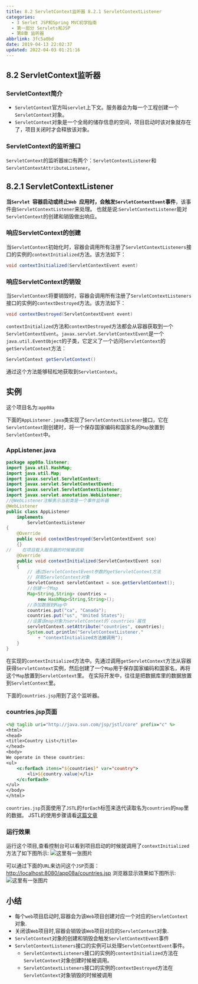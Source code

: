 ```yaml
---
title: 8.2 ServletContext监听器 8.2.1 ServletContextListener
categories: 
  - 3 Serlet JSP和Spring MVC初学指南
  - 第一部分 Servlets和JSP
  - 第8章 监听器
abbrlink: 3fc5a0bd
date: 2019-04-13 22:02:37
updated: 2022-04-03 01:21:16
---
```

## 8.2 ServletContext监听器 ##
### ServletContext简介 ###
- `ServletContext`官方叫`servlet`上下文。服务器会为每一个工程创建一个`ServletContext`对象。
- `ServletContext`对象是一个全局的储存信息的空间，项目启动时该对象就存在了，项目关闭时才会释放该对象。

### ServletContext的监听接口 ###
`ServletContext`的监听器`接口`有两个：`ServletContextListener`和`ServletContextAttributeListener`。
## 8.2.1 ServletContextListener ##
**当`Servlet `容器启动或终止`Web `应用时，会触发`ServletContextEvent`事件**，该事件由`ServletContextListener`来处理。
也就是说:`ServletContextListener`能对`ServletContext`的创建和销毁做出响应。
### 响应ServletContext的创建 ###
当`ServletContext`初始化时，容器会调用所有注册了`ServletContextListeners`接口的实例的`contextInitialized`方法。该方法如下：
```java
void contextInitialized(ServletContextEvent event)
```
### 响应ServletContext的销毁 ###
当`ServletContext`将要销毁时，容器会调用所有注册了`ServletContextListeners`接口的实例的`contextDestroyed`方法。该方法如下：
```java
void contextDestroyed(ServletContextEvent event)
```
`contextInitialized`方法和`contextDestroyed`方法都会从容器获取到一个`ServletContextEvent`。`javax.servlet.ServletContextEvent`是一个`java.util.EventObject`的子类，它定义了一个访问`ServletContext`的`getServletContext`方法：
```java
ServletContext getServletContext()
```
通过这个方法能够轻松地获取到`ServletContext`。
## 实例 ##
这个项目名为:`app08a`

下面的`AppListener.java`类实现了`ServletContextListener`接口，它在`ServletContext`刚创建时，将一个保存国家编码和国家名的`Map`放置到`ServletContext`中。
### AppListener.java ###
```java
package app08a.listener;
import java.util.HashMap;
import java.util.Map;
import javax.servlet.ServletContext;
import javax.servlet.ServletContextEvent;
import javax.servlet.ServletContextListener;
import javax.servlet.annotation.WebListener;
//@WebListener注解表示当前类是一个事件监听器
@WebListener
public class AppListener
    implements
        ServletContextListener
{
    @Override
    public void contextDestroyed(ServletContextEvent sce)
    {}
//    在项目载入服务器的时候被调用
    @Override
    public void contextInitialized(ServletContextEvent sce)
    {
        // 通过ServletContextEvent参数的getServletContext方法
        // 获取ServletContext对象
        ServletContext servletContext = sce.getServletContext();
        //创建一个Map
        Map<String,String> countries = 
            new HashMap<String,String>();
        //添加数据到Map中
        countries.put("ca", "Canada");
        countries.put("us", "United States");
        //设置该map对象为servletContext的`countries`属性
        servletContext.setAttribute("countries", countries);
        System.out.println("ServletContextListener."
            + "contextInitialized方法被调用");
    }
}
```
在实现的`contextInitialized`方法中。先通过调用`getServletContext`方法从容器获得`ServletContext`实例，然后创建了一个`Map`用于保存国家编码和国家名，再将这个`Map`放置到`ServletContext`里。
在实际开发中，往往是把数据库里的数据放置到`ServletContext`里。

下面的`countries.jsp`用到了这个监听器。
### countries.jsp页面 ###
```jsp
<%@ taglib uri="http://java.sun.com/jsp/jstl/core" prefix="c" %>
<html>
<head>
<title>Country List</title>
</head>
<body>
We operate in these countries:
<ul>
    <c:forEach items="${countries}" var="country">
        <li>${country.value}</li>
    </c:forEach>
</ul>
</body>
</html>
```
`countries.jsp`页面使用了`JSTL`的`forEach`标签来迭代读取名为`countries`的`map`里的数据。
JSTL的使用步骤请看[这篇文章](/blog/2a6b3df3/)
### 运行效果 ###
运行这个项目,查看控制台可以看到项目启动的时候就调用了`contextInitialized`方法了如下图所示:
![这里有一张图片](https://image-1257720033.cos.ap-shanghai.myqcloud.com/blog/readbooknote/ServlerJSPAndSpring%20MVCChuXueZhiNan/Chapter8/1.png)

可以通过下面的`URL`来访问这个`JSP`页面：
[http://localhost:8080/app08a/countries.jsp](http://localhost:8080/app08a/countries.jsp)
浏览器显示效果如下图所示:
![这里有一张图片](https://image-1257720033.cos.ap-shanghai.myqcloud.com/blog/readbooknote/ServlerJSPAndSpring%20MVCChuXueZhiNan/Chapter8/3.png)
## 小结 ##
- 每个`web`项目启动时,容器会为该`Web`项目创建对应一个对应的`ServletContext`对象.
- 关闭该`Web`项目时,容器会销毁该`Web`项目对应的`ServletContext`对象.
- `ServletContext`对象的创建和销毁会触发`ServletContextEvent`事件
- `ServletContextListeners`接口的实例可以处理`ServletContextEvent`事件。
    - `ServletContextListeners`接口的实例的`contextInitialized`方法在`ServletContext`对象创建时候被调用。
    - `ServletContextListeners`接口的实例的`contextDestroyed`方法在`ServletContext`对象销毁的时候被调用



